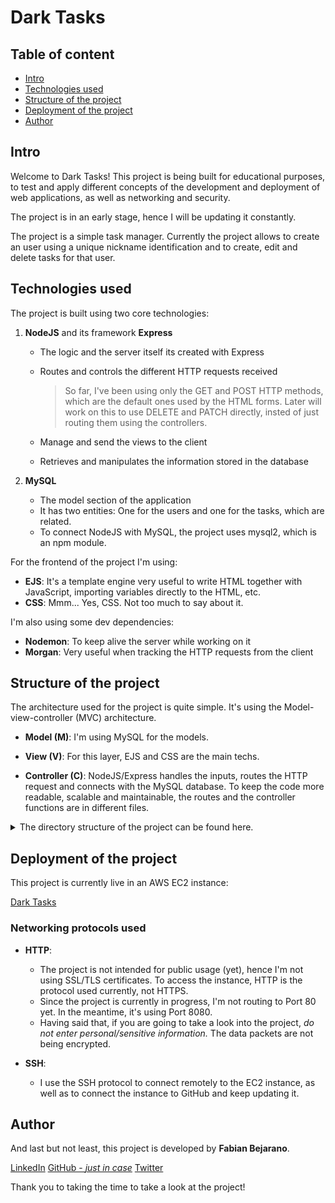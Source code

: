 # Dark Tasks

## Table of content

- [Intro](#intro)
- [Technologies used](#technologies-used)
- [Structure of the project](#structure-of-the-project)
- [Deployment of the project](#deployment-of-the-project)
- [Author](#author)

## Intro

Welcome to Dark Tasks! This project is being built for educational purposes, to test and apply different concepts of the development and deployment of web applications, as well as networking and security.

The project is in an early stage, hence I will be updating it constantly.

The project is a simple task manager. Currently the project allows to create an user using a unique nickname identification and to create, edit and delete tasks for that user.

## Technologies used

The project is built using two core technologies:

1. **NodeJS** and its framework **Express**
    - The logic and the server itself its created with Express
    - Routes and controls the different HTTP requests received

        > So far, I've been using only the GET and POST HTTP methods, which are the default ones used by the HTML forms. Later will work on this to use DELETE and PATCH directly, insted of just routing them using the controllers.

    - Manage and send the views to the client
    - Retrieves and manipulates the information stored in the database

2. **MySQL**
    - The model section of the application
    - It has two entities: One for the users and one for the tasks, which are related.
    - To connect NodeJS with MySQL, the project uses mysql2, which is an npm module.

For the frontend of the project I'm using:

- **EJS**: It's a template engine very useful to write HTML together with JavaScript, importing variables directly to the HTML, etc.
- **CSS**: Mmm... Yes, CSS. Not too much to say about it.

I'm also using some dev dependencies:

- **Nodemon**: To keep alive the server while working on it
- **Morgan**: Very useful when tracking the HTTP requests from the client

## Structure of the project

The architecture used for the project is quite simple. It's using the Model-view-controller (MVC) architecture.

- **Model (M)**: I'm using MySQL for the models.

- **View (V)**: For this layer, EJS and CSS are the main techs.

- **Controller (C)**: NodeJS/Express handles the inputs, routes the HTTP request and connects with the MySQL database. 
To keep the code more readable, scalable and maintainable, the routes and the controller functions are in different files.



<details>
  <summary>The directory structure of the project can be found here.</summary>
  
```
.
├── README.md
├── layout
│   └── index.html
├── package-lock.json
├── package.json
└── src
    ├── app.js
    ├── config.js
    ├── controllers
    │   ├── index.controller.js
    │   ├── tasks.controller.js
    │   └── users.controller.js
    ├── db.js
    ├── index.js
    ├── models
    │   └── database.sql
    ├── public
    │   └── styles
    │       ├── reset.css
    │       └── styles.css
    ├── routes
    │   ├── index.routes.js
    │   ├── tasks.routes.js
    │   └── users.routes.js
    └── views
        ├── access.ejs
        ├── create.ejs
        ├── edit.ejs
        ├── index.ejs
        ├── partials
        │   ├── _footer.ejs
        │   ├── _header.ejs
        │   └── _header_tasks.ejs
        ├── register.ejs
        ├── register_failed.ejs
        ├── register_success.ejs
        └── tasks.ejs
```
</details>

## Deployment of the project

This project is currently live in an AWS EC2 instance:

[Dark Tasks](http://3.94.114.229:8080)

### Networking protocols used

- **HTTP**: 
    - The project is not intended for public usage (yet), hence I'm not using SSL/TLS certificates. To access the instance, HTTP is the protocol used currently, not HTTPS.
    - Since the project is currently in progress, I'm not routing to Port 80 yet. In the meantime, it's using Port 8080.
    - Having said that, if you are going to take a look into the project, *do not enter personal/sensitive information.* The data packets are not being encrypted.

- **SSH**: 
    - I use the SSH protocol to connect remotely to the EC2 instance, as well as to connect the instance to GitHub and keep updating it.

## Author

And last but not least, this project is developed by **Fabian Bejarano**.

[LinkedIn](https://www.linkedin.com/in/fabianbejarano/)
[GitHub - *just in case*](https://github.com/RazielTX)
[Twitter](https://twitter.com/ThePianistFB)

Thank you to taking the time to take a look at the project!
